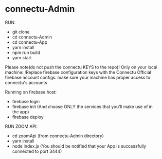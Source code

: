 # connectu-Admin
RUN: 
 - git clone <gitRepoURL>
 - cd connectu-Admin
  - cd connectu-App
   - yarn install
   - npm run build
   - yarn start
 
  Please note(do not push the connectu KEYS to the repo)!
  Only on your local machine:
  !Replace firebase configuration keys with 
  the Connectu Official firebase account configs.
  make sure your machine has proper access to connectu's accounts
  
 
 
 Running on firebase host:
  - firebase login
  - firebase init (And choose ONLY the services that you'll make use of in the app)
  - firebase deploy
  
RUN ZOOM API:
 - cd zoomApi (from connectu-Admin directory)
  - yarn install
  - node index.js
 (You should be notified that your App is successfully connected to port 3444)
 
 
 
